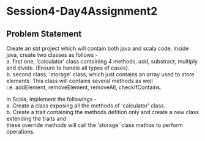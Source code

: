 # Session4-Day4Assignment2
## Problem Statement
Create an sbt project which will contain both java and scala code. Inside java, create two classes as follows -  
    a. first one, 'calculator' class containing 4 methods, add, substract, multiply and divide. (Ensure to handle all types of cases).  
    b. second class, 'storage' class, which just contains an array used to store elements. This class will contains several methods as well   
       i.e. addElement, removeElement, removeAll, checkIfContains.  

In Scala, implement the followings -  
    a. Create a class exposing all the methods of 'calculator' class.  
    b. Create a trait containing the methods defition only and create a new class extending the traits and   
       these override methods will call the 'storage' class methos to perform operations.  
